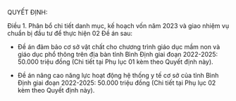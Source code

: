 QUYẾT ĐỊNH:

Điều 1. Phân bổ chi tiết danh mục, kế hoạch vốn năm 2023 và giao nhiệm vụ chuẩn bị đầu tư để thực hiện 02 Đề án sau:

- Đề án đảm bảo cơ sở vật chất cho chương trình giáo dục mầm non và giáo dục phổ thông trên địa bàn tỉnh Bình Định giai đoạn 2022-2025: 50.000 triệu đồng (Chi tiết tại Phụ lục 01 kèm theo Quyết định này).

- Đề án nâng cao năng lực hoạt động hệ thống y tế cơ sở của tỉnh Bình Định giai đoạn 2022-2025: 50.000 triệu đồng (Chi tiết tại Phụ lục 02 kèm theo Quyết định này).